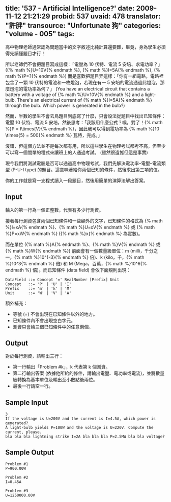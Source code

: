 title: '537 - Artificial Intelligence?'
date: 2009-11-12 21:21:29
probid: 537
uvaid: 478
translator: "許胖"
transource: "Unfortunate 狗"
categories: "volume - 005"
tags:
---

高中物理老師通常認為問題當中的文字敘述比純計算還要難，畢竟，身為學生必須得先讀懂題目才行！

所以老師們不會把題目寫成這樣：「電壓為 10 伏特、電流 5 安培、求電功率？」 ({% math %}U=10V{% endmath %}, {% math %}I=5A{% endmath %}, {% math %}P=?{% endmath %}) 而是喜歡把題目弄這樣：「你有一組電路，電路裡包含了一顆 10 伏特的電池和一枚燈泡，若現在有一 5 安培的電流通過此燈泡，那麼燈泡的電功率為何？」 (You have an electrical circuit that contains a battery with a voltage of {% math %}U=10V{% endmath %} and a light-bulb. There's an electrical current of {% math %}I=5A{% endmath %} through the bulb. Which power is generated in the bulb?)

然而，半數的學生不會去鳥題目到底寫了什麼，只會設法從題目中找出已知條件：電壓 10 伏特、電流 5 安培，然後思考：「我該用什麼公式？噢，對了！{% math %}P = I\times{V}{% endmath %}，因此我可以得到電功率為 {% math %}10 \times{5} = 500{% endmath %} 瓦特，完成。」

沒錯，但這個方法並不是每次都有用，所以這些學生在物理考試都考不高，但至少可以寫一個間單的程式來讓班上的人通過考試。 (雖然很遺憾但這是事實)

現今我們將測試電腦是否可以通過高中物理考試，我們先解決電功率–電壓–電流類型 (P-U-I type) 的題目。這意味著給你兩個已知的條件，然後求出第三項的值。

你的工作就是寫一支程式讀入一段題目，然後用簡單的演算法解出答案。

<!-- more -->

## Input ##

輸入的第一行為一個正整數，代表有多少行測資。

接著每行測資包含兩個已知條件和一些額外的文字，已知條件的格式為 {% math %}I=xA{% endmath %}、{% math %}U=xV{% endmath %} 或 {% math %}P=xW{% endmath %} ({% math %}x{% endmath %} 為實數)。

而在單位 ({% math %}A{% endmath %}、{% math %}V{% endmath %} 或 {% math %}W{% endmath %}) 前面會有一個數量級單位：m (milli，千分之一，{% math %}10^{-3}{% endmath %} 倍)、k (kilo，千，{% math %}10^3{% endmath %} 倍) 和 M (Mega，百萬，{% math %}10^6{% endmath %} 倍)。而已知條件 (data field) 會依下面規則出現：

	DataField ::= Concept '=' RealNumber [Prefix] Unit
	Concept   ::= 'P' | 'U' | 'I'
	Prefix    ::= 'm' | 'k' | 'M'
	Unit      ::= 'W' | 'V' | 'A'

額外補充：

- 等號 (=) 不會出現在已知條件以外的地方。
- 已知條件內不會出現空白字元。
- 測資只會給三個已知條件中的任意兩個。

## Output ##

對於每行測資，請輸出三行：

- 第一行輸出「Problem #k」，k 代表第 k 個測資。
- 第二行輸出答案 (依據他所給的條件，請輸出電壓、電功率或電流)，並將數量級轉換為基本單位及輸出至小數點後兩位。
- 最後一行請空一行。

## Sample Input ##

	3
	If the voltage is U=200V and the current is I=4.5A, which power is generated?
	A light-bulb yields P=100W and the voltage is U=220V. Compute the current, please.
	bla bla bla lightning strike I=2A bla bla bla P=2.5MW bla bla voltage?

## Sample Output ##

	Problem #1
	P=900.00W

	Problem #2
	I=0.45A

	Problem #3
	U=1250000.00V